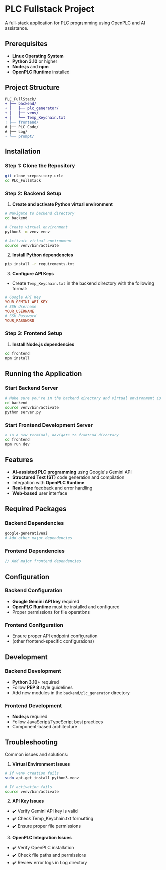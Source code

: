 # PLC Fullstack Project

A full-stack application for PLC programming using OpenPLC and AI assistance.

## Prerequisites

- **Linux Operating System**
- **Python 3.10** or higher
- **Node.js** and **npm**
- **OpenPLC Runtime** installed

## Project Structure
```diff
PLC_FullStack/
+ ├── backend/
+ │   ├── plc_generator/
+ │   ├── venv/
+ │   └── Temp_Keychain.txt
! ├── frontend/
# ├── PLC_Code/
# ├── Log/
- └── prompt/
```

## Installation

### **Step 1:** Clone the Repository
```bash
git clone <repository-url>
cd PLC_FullStack
```

### **Step 2:** Backend Setup

1. **Create and activate Python virtual environment**
```bash
# Navigate to backend directory
cd backend

# Create virtual environment
python3 -m venv venv

# Activate virtual environment
source venv/bin/activate
```

2. **Install Python dependencies**
```bash
pip install -r requirements.txt
```

3. **Configure API Keys**
- Create `Temp_Keychain.txt` in the backend directory with the following format:
```ini
# Google API Key 
YOUR_GEMINI_API_KEY
# SSH Username 
YOUR_USERNAME
# SSH Password 
YOUR_PASSWORD
```

### **Step 3:** Frontend Setup

1. **Install Node.js dependencies**
```bash
cd frontend
npm install
```

## Running the Application

### **Start Backend Server**
```bash
# Make sure you're in the backend directory and virtual environment is activated
cd backend
source venv/bin/activate
python server.py
```

### **Start Frontend Development Server**
```bash
# In a new terminal, navigate to frontend directory
cd frontend
npm run dev
```

## Features

- **AI-assisted PLC programming** using Google's Gemini API
- **Structured Text (ST)** code generation and compilation
- Integration with **OpenPLC Runtime**
- **Real-time** feedback and error handling
- **Web-based** user interface

## Required Packages

### **Backend Dependencies**
```python
google-generativeai
# Add other major dependencies
```

### **Frontend Dependencies**
```javascript
// Add major frontend dependencies
```

## Configuration

### **Backend Configuration**
- **Google Gemini API key** required
- **OpenPLC Runtime** must be installed and configured
- Proper permissions for file operations

### **Frontend Configuration**
- Ensure proper API endpoint configuration
- (other frontend-specific configurations)

## Development

### **Backend Development**
- **Python 3.10+** required
- Follow **PEP 8** style guidelines
- Add new modules in the `backend/plc_generator` directory

### **Frontend Development**
- **Node.js** required
- Follow JavaScript/TypeScript best practices
- Component-based architecture

## Troubleshooting

Common issues and solutions:

1. **Virtual Environment Issues**
```bash
# If venv creation fails
sudo apt-get install python3-venv

# If activation fails
source venv/bin/activate
```

2. **API Key Issues**
- ✔️ Verify Gemini API key is valid
- ✔️ Check Temp_Keychain.txt formatting
- ✔️ Ensure proper file permissions

3. **OpenPLC Integration Issues**
- ✔️ Verify OpenPLC installation
- ✔️ Check file paths and permissions
- ✔️ Review error logs in Log directory
